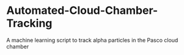 # Automated-Cloud-Chamber-Tracking
A machine learning script to track alpha particles in the Pasco cloud chamber
